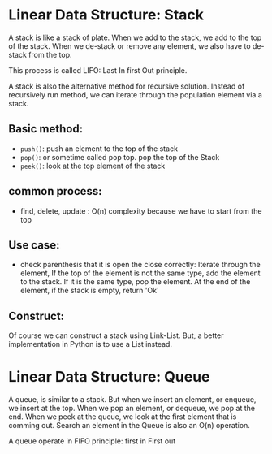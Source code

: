 # Linear Data Structure: Stack
A stack is like a stack of plate.
When we add to the stack, we add to the top of the stack.
When we de-stack or remove any element, we also have to de-stack from the top.

This process is called LIFO: Last In first Out principle.

A stack is also the alternative method for recursive solution.
Instead of recursively run method, we can iterate through the
population element via a stack.

## Basic method:
+ `push()`: push an element to the top of the stack
+ `pop()`: or sometime called pop top. pop the top of the Stack
+ `peek()`: look at the top element of the stack

## common process:
+ find, delete, update : O(n) complexity because we have to start from the top

## Use case:

+ check parenthesis that it is open the close correctly:
Iterate through the element, If the top of the element is not the same type, add the element to the stack.
If it is the same type, pop the element.
At the end of the element, if the stack is empty, return 'Ok'

## Construct:

Of course we can construct a stack using Link-List. But, a better implementation in Python is to use a List instead.

# Linear Data Structure: Queue
A queue, is similar to a stack. But when we insert an element, or enqueue, we insert at the top.
When we pop an element, or dequeue, we pop at the end.
When we peek at the queue, we look at the first element that is comming out.
Search an element in the Queue is also an O(n) operation.

A queue operate in FIFO principle: first in First out